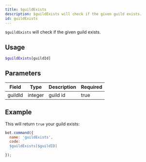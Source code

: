 ```yaml
---
title: $guildExists 
description: $guildExists will check if the given guild exists.
id: guildExists
---
```


`$guildExists` will check if the given guild exists.

## Usage

```php
$guildExists[guildId]
```

## Parameters 


| Field   | Type    | Description | Required |
| ------- | ------- | ----------- | -------- |
| guildId | integer | guild id    | true      |


## Example

This will return `true` your guild exists:

```javascript
bot.command({
  name: 'guildExists',
  code: `
  $guildExists[$guildID]
  `
});
```